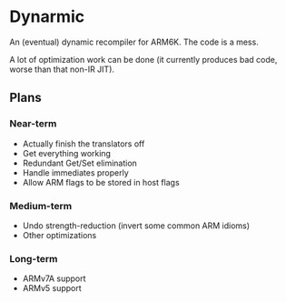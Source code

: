 Dynarmic
========

An (eventual) dynamic recompiler for ARM6K. The code is a mess.

A lot of optimization work can be done (it currently produces bad code, worse than that non-IR JIT).

Plans
-----

### Near-term

* Actually finish the translators off
* Get everything working
* Redundant Get/Set elimination
* Handle immediates properly
* Allow ARM flags to be stored in host flags

### Medium-term

* Undo strength-reduction (invert some common ARM idioms)
* Other optimizations

### Long-term

* ARMv7A support
* ARMv5 support

